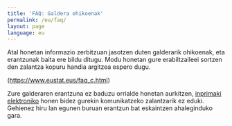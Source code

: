 ```yaml
---
title: 'FAQ: Galdera ohikoenak'
permalink: /eu/faq/
layout: page
language: eu
---
```




Atal honetan informazio zerbitzuan jasotzen duten galderarik ohikoenak, eta erantzunak baita ere bildu ditugu. Modu honetan gure erabiltzaileei sortzen den zalantza kopuru handia argitzea espero dugu.

(https://www.eustat.eus/faq_c.html)


Zure galderaren erantzuna ez baduzu orrialde honetan aurkitzen, [inprimaki elektroniko](https://eu.eustat.eus/productosServicios/idioma_e/sugerencias.html) honen bidez gurekin komunikatzeko zalantzarik ez eduki. Gehienez hiru lan egunen buruan erantzun bat eskaintzen ahaleginduko gara.